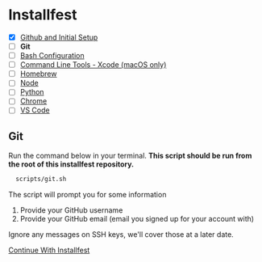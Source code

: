 # Installfest

- [x] [Github and Initial Setup](github.md)
- [ ] **Git**
- [ ] [Bash Configuration](bash.md)
- [ ] [Command Line Tools - Xcode (macOS only)](command_line_tools.md)
- [ ] [Homebrew](homebrew.md)
- [ ] [Node](node.md)
- [ ] [Python](python.md)
- [ ] [Chrome](chrome.md)
- [ ] [VS Code](vscode.md)

## Git

Run the command below in your terminal.
**This script should be run from the root of this installfest repository.**

```bash
  scripts/git.sh
```

The script will prompt you for some information

1.  Provide your GitHub username
2.  Provide your GitHub email (email you signed up for your account with)

Ignore any messages on SSH keys, we'll cover those at a later date.

  [Continue With Installfest](bash.md)
